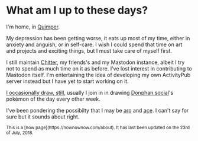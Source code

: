 # What am I up to these days?

I'm home, in [Quimper][].

[quimper]: https://en.wikipedia.org/wiki/Quimper

My depression has been getting worse, it eats up most of my time, either in anxiety and anguish, or in self-care.
I wish I could spend that time on art and projects and exciting things, but I must take care of myself first.

I still maintain [Chitter][], my friends's and my Mastodon instance,
albeit I try not to spend as much time on it as before.
I've lost interest in contributing to Mastodon itself.
I'm entertaining the idea of developing my own ActivityPub server instead but I have yet to start working on it.

[I occasionally draw, still][da], usually I join in in drawing
[Donphan.social][donphan]'s pokémon of the day every other week.

[chitter]: https://chitter.xyz/
[donphan]: https://donphan.social/
[da]: https://deviantart.com/codl

I've been pondering the possibilty that I may be
<abbr title="Aromantic">aro</abbr> and <abbr title="Asexual">ace</abbr>.
I can't say for sure but it sounds about right.

<small>
This is a [now page](https://nownownow.com/about).
It has last been updated on the 23rd of July, 2018.
</small>

